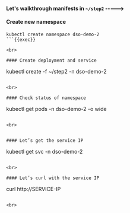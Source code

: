 #### Let's walkthrough manifests in `~/step2` ----->

#### Create new namespace

```
kubectl create namespace dso-demo-2
```{{exec}}

<br>

#### Create deployment and service

```
kubectl create -f ~/step2 -n dso-demo-2
```{{exec}}

<br>

#### Check status of namespace

```
kubectl get pods -n dso-demo-2 -o wide
```{{exec}}

<br>


#### Let’s get the service IP

```
kubectl get svc -n dso-demo-2
```{{exec}}

<br>

#### Let’s curl with the service IP

```
curl http://SERVICE-IP
```

<br>

